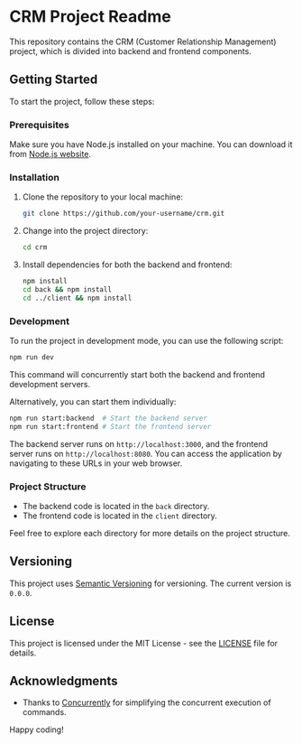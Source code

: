 # CRM Project Readme

This repository contains the CRM (Customer Relationship Management) project, which is divided into backend and frontend components.

## Getting Started

To start the project, follow these steps:

### Prerequisites

Make sure you have Node.js installed on your machine. You can download it from [Node.js website](https://nodejs.org/).

### Installation

1. Clone the repository to your local machine:

   ```bash
   git clone https://github.com/your-username/crm.git
   ```

2. Change into the project directory:

   ```bash
   cd crm
   ```

3. Install dependencies for both the backend and frontend:

   ```bash
   npm install
   cd back && npm install
   cd ../client && npm install
   ```

### Development

To run the project in development mode, you can use the following script:

```bash
npm run dev
```

This command will concurrently start both the backend and frontend development servers.

Alternatively, you can start them individually:

```bash
npm run start:backend  # Start the backend server
npm run start:frontend # Start the frontend server
```

The backend server runs on `http://localhost:3000`, and the frontend server runs on `http://localhost:8080`. You can access the application by navigating to these URLs in your web browser.

### Project Structure

- The backend code is located in the `back` directory.
- The frontend code is located in the `client` directory.

Feel free to explore each directory for more details on the project structure.

## Versioning

This project uses [Semantic Versioning](https://semver.org/) for versioning. The current version is `0.0.0`.

## License

This project is licensed under the MIT License - see the [LICENSE](LICENSE) file for details.

## Acknowledgments

- Thanks to [Concurrently](https://www.npmjs.com/package/concurrently) for simplifying the concurrent execution of commands.

Happy coding!